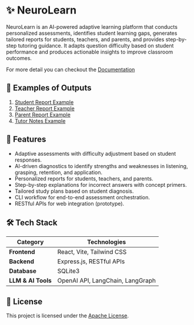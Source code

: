 # ✨ NeuroLearn

NeuroLearn is an AI-powered adaptive learning platform that conducts personalized assessments, identifies student learning gaps, generates tailored reports for students, teachers, and parents, and provides step-by-step tutoring guidance. It adapts question difficulty based on student performance and produces actionable insights to improve classroom outcomes.

For more detail you can checkout the [Documentation](https://github.com/Harshit1234G/NeuroLearn/blob/master/docs/Documentation.pdf)

## 🚀 Examples of Outputs

1. [Student Report Example](https://github.com/Harshit1234G/NeuroLearn/blob/master/reports/Sanga_student_report.pdf)
2. [Teacher Report Example](https://github.com/Harshit1234G/NeuroLearn/blob/master/reports/Sanga_teacher_report.pdf)
3. [Parent Report Example](https://github.com/Harshit1234G/NeuroLearn/blob/master/reports/Sanga_parent_report.pdf)
4. [Tutor Notes Example](https://github.com/Harshit1234G/NeuroLearn/blob/master/notes/Sanga_Percentages.pdf)

## 🌟 Features

* Adaptive assessments with difficulty adjustment based on student responses.
* AI-driven diagnostics to identify strengths and weaknesses in listening, grasping, retention, and application.
* Personalized reports for students, teachers, and parents.
* Step-by-step explanations for incorrect answers with concept primers.
* Tailored study plans based on student diagnosis.
* CLI workflow for end-to-end assessment orchestration.
* RESTful APIs for web integration (prototype).

## 🛠️ Tech Stack

| Category           | Technologies                     |
| ------------------ | -------------------------------- |
| **Frontend**       | React, Vite, Tailwind CSS        |
| **Backend**        | Express.js, RESTful APIs         |
| **Database**       | SQLite3                          |
| **LLM & AI Tools** | OpenAI API, LangChain, LangGraph |

## 📜 License

This project is licensed under the [Apache License](https://github.com/Harshit1234G/NeuroLearn/blob/master/LICENSE).